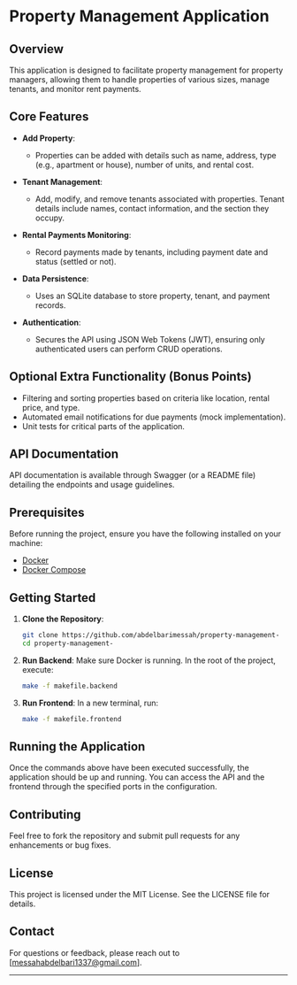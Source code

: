 # Property Management Application

## Overview

This application is designed to facilitate property management for property managers, allowing them to handle properties of various sizes, manage tenants, and monitor rent payments.

## Core Features

- **Add Property**: 
  - Properties can be added with details such as name, address, type (e.g., apartment or house), number of units, and rental cost.

- **Tenant Management**: 
  - Add, modify, and remove tenants associated with properties. Tenant details include names, contact information, and the section they occupy.

- **Rental Payments Monitoring**: 
  - Record payments made by tenants, including payment date and status (settled or not).

- **Data Persistence**: 
  - Uses an SQLite database to store property, tenant, and payment records.

- **Authentication**: 
  - Secures the API using JSON Web Tokens (JWT), ensuring only authenticated users can perform CRUD operations.

## Optional Extra Functionality (Bonus Points)

- Filtering and sorting properties based on criteria like location, rental price, and type.
- Automated email notifications for due payments (mock implementation).
- Unit tests for critical parts of the application.

## API Documentation

API documentation is available through Swagger (or a README file) detailing the endpoints and usage guidelines.

## Prerequisites

Before running the project, ensure you have the following installed on your machine:

- [Docker](https://www.docker.com/get-started)
- [Docker Compose](https://docs.docker.com/compose/)

## Getting Started

1. **Clone the Repository**:
   ```bash
   git clone https://github.com/abdelbarimessah/property-management-
   cd property-management-
   ```

2. **Run Backend**:
   Make sure Docker is running. In the root of the project, execute:
   ```bash
   make -f makefile.backend
   ```

3. **Run Frontend**:
   In a new terminal, run:
   ```bash
   make -f makefile.frontend
   ```

## Running the Application

Once the commands above have been executed successfully, the application should be up and running. You can access the API and the frontend through the specified ports in the configuration.

## Contributing

Feel free to fork the repository and submit pull requests for any enhancements or bug fixes.

## License

This project is licensed under the MIT License. See the LICENSE file for details.

## Contact

For questions or feedback, please reach out to [messahabdelbari1337@gmail.com]. 

---
